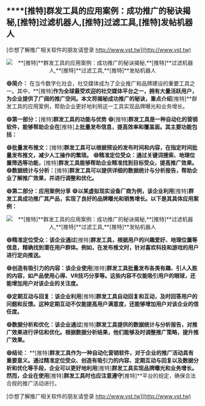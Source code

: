 ## ****[推特]**群发工具的应用案例：成功推广的秘诀揭秘,**[推特]**过滤机器人,**[推特]**过滤工具,**[推特]**发帖机器人**

[😍想了解推广相关软件的朋友请登录 http://www.vst.tw](http://www.vst.tw)

 <center><img src="https://vst.tw/MP4/tuiguang/png/5.png" alt="**[推特]**群发工具的应用案例：成功推广的秘诀揭秘,**[推特]**过滤机器人,**[推特]**过滤工具,**[推特]**发帖机器人"></center>

**😄简介：**
在当今数字化社会，社交媒体成为了企业推广和品牌建设的重要工具之一。其中，**[推特]**作为全球最受欢迎的社交媒体平台之一，拥有大量活跃用户，为企业提供了广阔的推广空间。本文将揭秘成功推广的秘诀，重点介绍**[推特]**群发工具的应用案例，帮助企业更好地利用这一工具实现品牌曝光和业务增长。

**😄第一部分：**[推特]**群发工具的功能与优势**
**😄**[推特]**群发工具是一种自动化的营销软件，能够帮助企业在**[推特]**上批量发布信息，提高效率和覆盖面。其主要功能包括：**

**😄批量发布推文：**[推特]**群发工具可以根据预设的发布时间和内容，在指定时间批量发布推文，减少人工操作的繁琐。**
**😄精准定位受众：通过关键词搜索、地理位置筛选等功能，**[推特]**群发工具能够帮助企业精准找到目标受众，提高推广效果。**
**😄数据统计与分析：**[推特]**群发工具可以提供详细的数据统计与分析报告，帮助企业了解推广效果，并进行调整和优化。**

**😄第二部分：应用案例分享**
**😄以某虚拟现实设备厂商为例，该企业利用**[推特]**群发工具成功推广其产品，实现了良好的品牌曝光和销售增长。以下是其具体应用案例：**

 <center><img src="https://vst.tw/MP4/tuiguang/png/3.png" alt="**[推特]**群发工具的应用案例：成功推广的秘诀揭秘,**[推特]**过滤机器人,**[推特]**过滤工具,**[推特]**发帖机器人"></center>

**😄精准定位受众：该企业通过**[推特]**群发工具，根据用户的兴趣爱好、地理位置等信息，精确找到潜在用户群体。例如，在发布推文时，针对喜欢科技和游戏的用户进行定向推送。**

**😄创造有吸引力的内容：该企业使用**[推特]**群发工具批量发布各类有趣、引人入胜的内容，如产品使用心得、VR技巧分享等。这些内容不仅能吸引用户的眼球，还能增加用户对该企业的关注度。**

**😄定期互动与回复：该企业利用**[推特]**群发工具自动回复和互动，及时回答用户的问题和反馈。这种定期互动不仅能提高用户满意度，还能够增加用户对该企业的信任度。**

**😄数据分析和优化：该企业通过**[推特]**群发工具提供的数据统计与分析报告，对推广效果进行评估和优化。根据数据分析结果，他们能够及时调整推广策略，提升推广效果。**

**😄结论：**
**[推特]**群发工具作为一种自动化营销软件，对于企业的推广活动具有重要意义。通过精准定位受众、创造有吸引力的内容、定期互动与回复以及数据分析和优化等手段，企业可以更好地利用**[推特]**群发工具实现品牌曝光和业务增长。然而，企业在使用**[推特]**群发工具时也应注意遵守**[推特]**平台的规定，确保合法合规的推广活动进行。

[😍想了解推广相关软件的朋友请登录 http://www.vst.tw](http://www.vst.tw)




